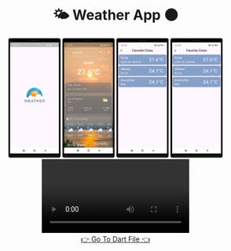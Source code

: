 <h1 align="center">🌤️ Weather App 🌑 </h1>
<div align="center">
  <img src="https://github.com/harshdusane2103/sky_skipper_app/blob/master/page1.png" width=21%,height=35%,>
   <img src="https://github.com/harshdusane2103/sky_skipper_app/blob/master/page2.png" width=21%,height=35%,>
   <img src="https://github.com/harshdusane2103/sky_skipper_app/blob/master/page3.png" width=21%,height=35%,>
   <img src="https://github.com/harshdusane2103/sky_skipper_app/blob/master/page4.png" width=21%,height=35%,>
</div>

<div align="center">


  <video src="https://github.com/user-attachments/assets/ce60d8ac-ce49-4cec-9abe-74d81b43b871">




</div>




<div align = "center">
<a  href="https://github.com/harshdusane2103/sky_skipper_app/tree/master/lib">👉 Go To Dart File 👈</a>
</div>






